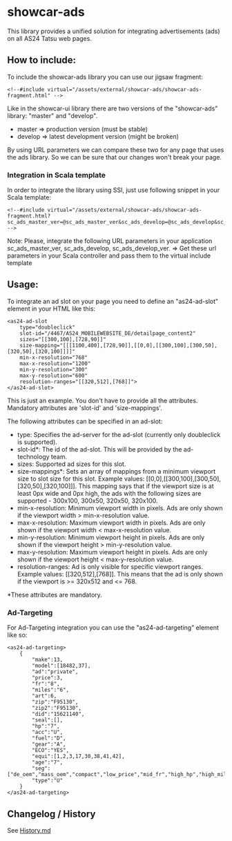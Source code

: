 # showcar-ads

This library provides a unified solution for integrating advertisements (ads) on all AS24 Tatsu web pages.

## How to include:

To include the showcar-ads library you can use our jigsaw fragment:

    <!--#include virtual="/assets/external/showcar-ads/showcar-ads-fragment.html" -->

Like in the showcar-ui library there are two versions of the "showcar-ads" library: "master" and "develop".

  * master => production version (must be stable)
  * develop => latest development version (might be broken)

By using URL parameters we can compare these two for any page that uses the ads library. So we can be sure that our changes won't break your page.

### Integration in Scala template

In order to integrate the library using SSI, just use following snippet in your Scala template:

    <!--#include virtual="/assets/external/showcar-ads/showcar-ads-fragment.html?sc_ads_master_ver=@sc_ads_master_ver&sc_ads_develop=@sc_ads_develop&sc_ads_develop_ver=@sc_ads_develop_ver" -->

Note: Please, integrate the following URL parameters in your application sc_ads_master_ver, sc_ads_develop, sc_ads_develop_ver.
=> Get these url parameters in your Scala controller and pass them to the virtual include template


## Usage:

To integrate an ad slot on your page you need to define an "as24-ad-slot" element in your HTML like this:

    <as24-ad-slot
        type="doubleclick"
        slot-id="/4467/AS24_MOBILEWEBSITE_DE/detailpage_content2"
        sizes="[[300,100],[728,90]]"
        size-mapping="[[[1100,400],[728,90]],[[0,0],[[300,100],[300,50],[320,50],[320,100]]]]"
        min-x-resolution="768"
        max-x-resolution="1200"
        min-y-resolution="300"
        max-y-resolution="600"
        resolution-ranges="[[320,512],[768]]">
    </as24-ad-slot>

This is just an example. You don't have to provide all the attributes. Mandatory attributes are 'slot-id' and 'size-mappings'.

The following attributes can be specified in an ad-slot:

* type: Specifies the ad-server for the ad-slot (currently only doubleclick is supported).
* slot-id*: The id of the ad-slot. This will be provided by the ad-technology team.
* sizes: Supported ad sizes for this slot.
* size-mappings*: Sets an array of mappings from a minimum viewport size to slot size for this slot.
  Example values: [[0,0],[[300,100],[300,50],[320,50],[320,100]]].
  This mapping says that if the viewport size is at least 0px wide and 0px high, the ads with the following sizes are supported - 300x100, 300x50, 320x50, 320x100.
* min-x-resolution: Minimum viewport width in pixels. Ads are only shown if the viewport width > min-x-resolution value.
* max-x-resolution: Maximum viewport width in pixels. Ads are only shown if the viewport width < max-x-resolution value.
* min-y-resolution: Minimum viewport height in pixels. Ads are only shown if the viewport height > min-y-resolution value.
* max-y-resolution: Maximum viewport height in pixels. Ads are only shown if the viewport height < max-y-resolution value.
* resolution-ranges: Ad is only visible for specific viewport ranges.
  Example values: [[320,512],[768]].
  This means that the ad is only shown if the viewport is >= 320x512 and <= 768.


*These attributes are mandatory.

### Ad-Targeting

For Ad-Targeting integration you can use the "as24-ad-targeting" element like so:

    <as24-ad-targeting>
        {
            "make":13,
            "model":[18482,37],
            "ad":"private",
            "price":3,
            "fr":"8",
            "miles":"6",
            "art":6,
            "zip":"F95130",
            "zip2":"F95130",
            "did":"15621140",
            "seal":[],
            "hp":"7",
            "acc":"U",
            "fuel":"D",
            "gear":"A",
            "ECO":"YES",
            "equi":[1,2,3,17,30,38,41,42],
            "age":"7",
            "seg":["de_oem","mass_oem","compact","low_price","mid_fr","high_hp","high_miles"],
            "type":"U"
        }
    </as24-ad-targeting>


## Changelog / History

See [History.md](History.md)